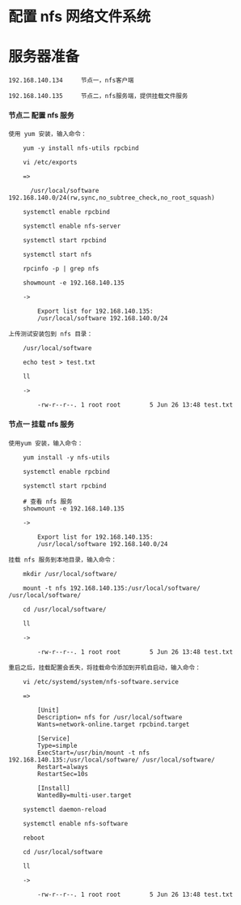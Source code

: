 
# 配置 nfs 网络文件系统

# 服务器准备

    192.168.140.134     节点一，nfs客户端

    192.168.140.135     节点二，nfs服务端，提供挂载文件服务

#### 节点二 配置 nfs 服务

    使用 yum 安装，输入命令：

        yum -y install nfs-utils rpcbind

        vi /etc/exports

        =>

          /usr/local/software 192.168.140.0/24(rw,sync,no_subtree_check,no_root_squash)

        systemctl enable rpcbind

        systemctl enable nfs-server

        systemctl start rpcbind

        systemctl start nfs

        rpcinfo -p | grep nfs

        showmount -e 192.168.140.135

        ->

            Export list for 192.168.140.135:
            /usr/local/software 192.168.140.0/24

    上传测试安装包到 nfs 目录：

        /usr/local/software

        echo test > test.txt

        ll

        ->

            -rw-r--r--. 1 root root        5 Jun 26 13:48 test.txt

#### 节点一 挂载 nfs 服务

    使用yum 安装，输入命令：

        yum install -y nfs-utils

        systemctl enable rpcbind

        systemctl start rpcbind

        # 查看 nfs 服务
        showmount -e 192.168.140.135

        ->

            Export list for 192.168.140.135:
            /usr/local/software 192.168.140.0/24

    挂载 nfs 服务到本地目录，输入命令：

        mkdir /usr/local/software/

        mount -t nfs 192.168.140.135:/usr/local/software/ /usr/local/software/

        cd /usr/local/software/

        ll

        ->

            -rw-r--r--. 1 root root        5 Jun 26 13:48 test.txt

    重启之后，挂载配置会丢失，将挂载命令添加到开机自启动，输入命令：

        vi /etc/systemd/system/nfs-software.service

        =>

            [Unit]
            Description= nfs for /usr/local/software
            Wants=network-online.target rpcbind.target

            [Service]
            Type=simple
            ExecStart=/usr/bin/mount -t nfs 192.168.140.135:/usr/local/software/ /usr/local/software/
            Restart=always
            RestartSec=10s

            [Install]
            WantedBy=multi-user.target

        systemctl daemon-reload

        systemctl enable nfs-software

        reboot

        cd /usr/local/software

        ll

        ->

            -rw-r--r--. 1 root root        5 Jun 26 13:48 test.txt
